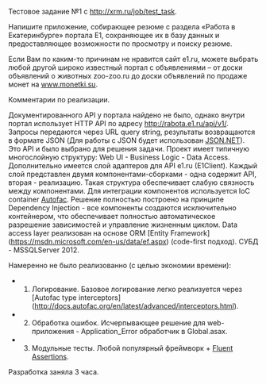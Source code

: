 Тестовое задание №1 с http://xrm.ru/job/test_task.

Напишите приложение, собирающее резюме с раздела «Работа в Екатеринбурге» портала E1, сохраняющее их в базу данных и предоставляющее возможности по просмотру и поиску резюме.

Если Вам по каким-то причинам не нравится сайт e1.ru, можете выбрать любой другой широко известный портал с объявлениями – от доски объявлений о животных zoo-zoo.ru до доски объявлений по продаже монет на www.monetki.su.

Комментарии по реализации.

Документированного API у портала найдено не было, однако внутри портал использует HTTP API по адресу http://rabota.e1.ru/api/v1/. Запросы передаются через URL query string, результаты возвращаются в формате JSON (Для работы с JSON будет использован  [JSON.NET](http://www.newtonsoft.com/json)). Это API и было выбрано для решения задачи.
Проект имеет типичную многослойную структуру: Web UI - Business Logic - Data Access. Дополнительно имеется слой адаптеров для API e1.ru (E1Client). Каждый слой представлен двумя компонентами-сборками - одна содержит API, вторая - реализацию. Такая структура обеспечивает слабую связность между компонентами. Для интеграции компонентов используется IoC container [Autofac](http://autofac.org/). Решение полностью построено на принципе Dependency Injection - все компоненты создаются исключительно контейнером, что обеспечивает полностью автоматическое разрешение зависимостей и управление жизненным циклом. Data access layer реализован на основе ORM [Entity Framework] (https://msdn.microsoft.com/en-us/data/ef.aspx) (code-first подход). СУБД - MSSQLServer 2012. 

Намеренно не было реализованно (с целью экономии времени):
* 1. Логирование. Базовое логирование легко реализуется через [Autofac type interceptors] (http://docs.autofac.org/en/latest/advanced/interceptors.html).
* 2. Обработка ошибок. Исчерпывающее решение для web-приложения - Application_Error обработчик в Global.asax.
* 3. Модульные тесты. Любой популярный фреймворк + [Fluent Assertions](http://www.fluentassertions.com/).

Разработка заняла 3 часа.

